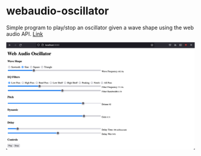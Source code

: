 # webaudio-oscillator

Simple program to play/stop an oscillator given a wave shape using the web audio API. [Link](l0rdcafe.github.io/webaudio-oscillator/)

![Screenshot showing radio buttons for sawtooth, square, sine, triangle wave shapes, play and stop buttons](how_it_looks.png)

